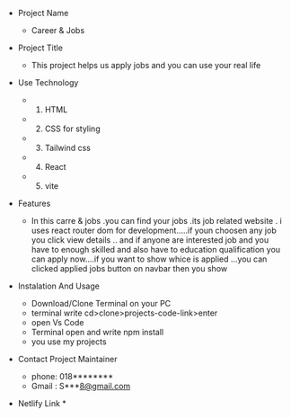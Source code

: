 * Project Name
  * Career & Jobs

* Project Title
  * This project helps us  apply jobs and you can use your real life

* Use Technology 
  * 1. HTML
  * 2. CSS for styling
  * 3. Tailwind css
  * 4. React
  * 5. vite

 * Features
   * In this carre & jobs .you can find your jobs .its job related website . i uses react router dom for development.....if youn choosen any job you click view details .. and if anyone are interested job and you have to enough skilled and also have to education qualification you can apply now....if you want to show whice is applied ...you can clicked applied jobs button on navbar then you show    


* Instalation And Usage 
  * Download/Clone Terminal on your PC
  * terminal write cd>clone>projects-code-link>enter
  * open Vs Code
  * Terminal open and write npm install
  * you use my projects



 * Contact Project Maintainer
   * phone: 018********
   * Gmail : S***8@gmail.com

 * Netlify Link
   *  
   